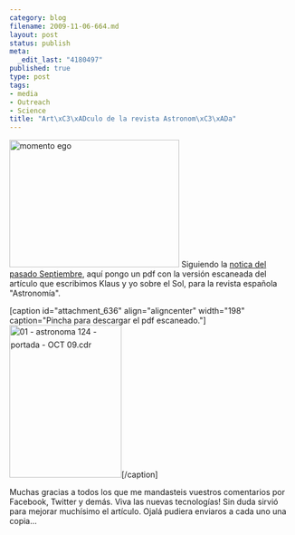 ```yaml
--- 
category: blog
filename: 2009-11-06-664.md
layout: post
status: publish
meta: 
  _edit_last: "4180497"
published: true
type: post
tags: 
- media
- Outreach
- Science
title: "Art\xC3\xADculo de la revista Astronom\xC3\xADa"
---
```

<p style="text-align:left;"><a title="momento ego by brunosan, on Flickr" href="http://www.flickr.com/photos/nasonurb/3973748087/"><img class="aligncenter" src="http://farm4.static.flickr.com/3449/3973748087_08089159f4.jpg" alt="momento ego" width="300" height="225" /></a>
Siguiendo la <a href="http://nasonurb.wordpress.com/2009/09/11/astronomia-mes-de-octubre/">notica del pasado Septiembre</a>, aquí pongo un pdf con la versión escaneada del artículo que escribimos Klaus y yo sobre el Sol, para la revista española "Astronomía".</p>


[caption id="attachment_636" align="aligncenter" width="198" caption="Pincha para descargar el pdf escaneado."]<a href="http://nasonurb.files.wordpress.com/2009/11/articulo-astronomia-2009.pdf"><img class="size-full wp-image-636 " title="01 - astronoma 124 - portada - OCT 09.cdr" src="http://nasonurb.files.wordpress.com/2009/09/01-astronomia-124-portada-oct-09-1c2aa-copia.jpg" alt="01 - astronoma 124 - portada - OCT 09.cdr" width="198" height="269" /></a>[/caption]
<p style="text-align:center;"></p>
<!--more-->Muchas gracias a todos los que me mandasteis vuestros comentarios por Facebook, Twitter y demás. Viva las nuevas tecnologías! Sin duda sirvió para mejorar muchísimo el artículo. Ojalá pudiera enviaros a cada uno una copia…
